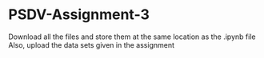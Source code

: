# PSDV-Assignment-3

Download all the files and store them at the same location as the .ipynb file \
Also, upload the data sets given in the assignment

